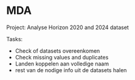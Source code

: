 # MDA
Project: Analyse Horizon 2020 and 2024 dataset

Tasks: 
- Check of datasets overeenkomen 
- Check missing values and duplicates 
- Landen koppelen aan volledige naam 
- rest van de nodige info uit de datasets halen 

